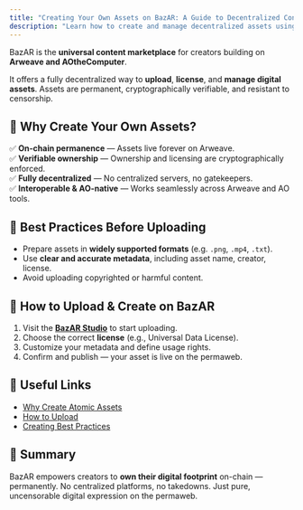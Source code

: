 ```yaml
---
title: "Creating Your Own Assets on BazAR: A Guide to Decentralized Content Ownership"
description: "Learn how to create and manage decentralized assets using BazAR’s tools built on Arweave and AOtheComputer, and publish to the permaweb with tamper-proof metadata."
---
```


BazAR is the **universal content marketplace** for creators building on **Arweave and AOtheComputer**.

It offers a fully decentralized way to **upload**, **license**, and **manage digital assets**. Assets are permanent, cryptographically verifiable, and resistant to censorship.

## 🔹 Why Create Your Own Assets?

✅ **On-chain permanence** — Assets live forever on Arweave.  
✅ **Verifiable ownership** — Ownership and licensing are cryptographically enforced.  
✅ **Fully decentralized** — No centralized servers, no gatekeepers.  
✅ **Interoperable & AO-native** — Works seamlessly across Arweave and AO tools.

## 🔹 Best Practices Before Uploading

- Prepare assets in **widely supported formats** (e.g. `.png`, `.mp4`, `.txt`).  
- Use **clear and accurate metadata**, including asset name, creator, license.  
- Avoid uploading copyrighted or harmful content.

## 🔹 How to Upload & Create on BazAR

1. Visit the **[BazAR Studio](https://studio_bazar.arweave.net/)** to start uploading.
2. Choose the correct **license** (e.g., Universal Data License).
3. Customize your metadata and define usage rights.
4. Confirm and publish — your asset is live on the permaweb.

## 🔹 Useful Links

- [Why Create Atomic Assets](https://bazar.arweave.net/#/docs/creators/why-create-atomic-assets)
- [How to Upload](https://bazar.arweave.net/#/docs/creators/how-to-upload)
- [Creating Best Practices](https://bazar.arweave.net/#/docs/creators/creating-best-practices)

## 🔹 Summary

BazAR empowers creators to **own their digital footprint** on-chain — permanently. No centralized platforms, no takedowns. Just pure, uncensorable digital expression on the permaweb.
